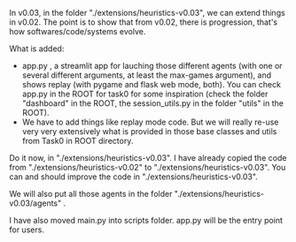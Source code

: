 
In v0.03, in the folder "./extensions/heuristics-v0.03", we can extend things in v0.02. The point is to show that from v0.02, there is progression, that's how softwares/code/systems evolve.

What is added:
- app.py , a streamlit app for lauching those different agents (with one or several different arguments, at least the max-games argument), and shows replay (with pygame and flask web mode, both). You can check app.py in the ROOT for task0 for some inspiration (check the folder "dashboard" in the ROOT, the session_utils.py in the folder "utils" in the ROOT).
- We have to add things like replay mode code. But we will really re-use very very extensively what is provided in those base classes and utils from Task0 in ROOT directory. 


Do it now, in "./extensions/heuristics-v0.03". I have already copied the code from "./extensions/heuristics-v0.02" to "./extensions/heuristics-v0.03". You can and should improve the code in "./extensions/heuristics-v0.03".

We will also put all those agents in the folder "./extensions/heuristics-v0.03/agents" .


I have also moved main.py into scripts folder. app.py will be the entry point for users.




